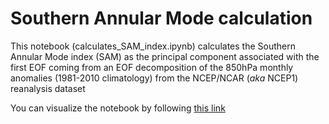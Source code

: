 # Southern Annular Mode calculation

This notebook (calculates_SAM_index.ipynb) calculates the Southern Annular Mode index (SAM) as the principal 
component associated with the first EOF coming from an EOF decomposition of the 850hPa
monthly anomalies (1981-2010 climatology) from the NCEP/NCAR (*aka* NCEP1) reanalysis dataset

You can visualize the notebook by following [this link](http://htmlpreview.github.io/?https://github.com/nicolasfauchereau/SAM/blob/master/calculates_SAM_index.html) 
